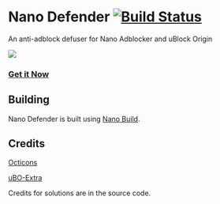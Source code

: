 # Nano Defender [![Build Status](https://travis-ci.org/jspenguin2017/uBlockProtector.svg?branch=master)](https://travis-ci.org/jspenguin2017/uBlockProtector)

An anti-adblock defuser for Nano Adblocker and uBlock Origin

![](https://i.imgur.com/ypyImCX.png)

### [Get it Now](http://jspenguin2017.github.io/uBlockProtector/)

## Building

Nano Defender is built using
[Nano Build](https://github.com/NanoAdblocker/NanoBuild).

## Credits

[Octicons](https://github.com/primer/octicons/)

[uBO-Extra](https://github.com/gorhill/uBO-Extra)

Credits for solutions are in the source code.
